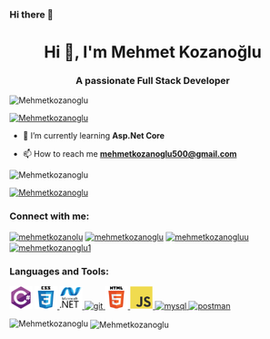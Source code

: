 ### Hi there 👋

<h1 align="center">Hi 👋, I'm Mehmet Kozanoğlu</h1>
<h3 align="center">A passionate Full Stack Developer</h3>

<p align="left"> <img src="https://komarev.com/ghpvc/?username=Mehmetkozanoglu&label=Profile%20views&color=0e75b6&style=flat" alt="Mehmetkozanoglu" /> </p>

<p align="left"> <a href="https://github.com/ryo-ma/github-profile-trophy"><img src="https://github-profile-trophy.vercel.app/?username=Mehmetkozanoglu" alt="Mehmetkozanoglu" /></a> </p>

- 🌱 I’m currently learning **Asp.Net Core**

- 📫 How to reach me **mehmetkozanoglu500@gmail.com**

<p align="left"> <img src="https://komarev.com/ghpvc/?username=Mehmetkozanoglu&label=Profile%20views&color=0e75b6&style=flat" alt="Mehmetkozanoglu" /> </p>

<p align="left"> <a href="https://github.com/ryo-ma/github-profile-trophy"><img src="https://github-profile-trophy.vercel.app/?username=Mehmetkozanoglu" alt="Mehmetkozanoglu" /></a> </p>

<h3 align="left">Connect with me:</h3>
<p align="left">
<a href="https://twitter.com/mehmetkozanolu" target="blank"><img align="center" src="https://raw.githubusercontent.com/rahuldkjain/github-profile-readme-generator/master/src/images/icons/Social/twitter.svg" alt="mehmetkozanolu" height="30" width="40" /></a>
<a href="https://www.linkedin.com/in/mehmetkozanoglu/" target="blank"><img align="center" src="https://raw.githubusercontent.com/rahuldkjain/github-profile-readme-generator/master/src/images/icons/Social/linked-in-alt.svg" alt="mehmetkozanoglu" height="30" width="40" /></a>
<a href="https://www.instagram.com/mehmetkozanogluu/" target="blank"><img align="center" src="https://raw.githubusercontent.com/rahuldkjain/github-profile-readme-generator/master/src/images/icons/Social/instagram.svg" alt="mehmetkozanogluu" height="30" width="40" /></a>
<a href="https://www.hackerrank.com/mehmetkozanoglu1" target="blank"><img align="center" src="https://raw.githubusercontent.com/rahuldkjain/github-profile-readme-generator/master/src/images/icons/Social/hackerrank.svg" alt="mehmetkozanoglu1" height="30" width="40" /></a>
</p>
<h3 align="left">Languages and Tools:</h3>
<p align="left"> <img src="https://raw.githubusercontent.com/devicons/devicon/master/icons/csharp/csharp-original.svg" alt="csharp" width="40" height="40"/> </a> <a href="https://www.w3schools.com/css/" target="_blank" rel="noreferrer"> <img src="https://raw.githubusercontent.com/devicons/devicon/master/icons/css3/css3-original-wordmark.svg" alt="css3" width="40" height="40"/> </a> <a href="https://dotnet.microsoft.com/" target="_blank" rel="noreferrer"> <img src="https://raw.githubusercontent.com/devicons/devicon/master/icons/dot-net/dot-net-original-wordmark.svg" alt="dotnet" width="40" height="40"/> </a> <a href="https://git-scm.com/" target="_blank" rel="noreferrer"> <img src="https://www.vectorlogo.zone/logos/git-scm/git-scm-icon.svg" alt="git" width="40" height="40"/> </a> <a href="https://www.w3.org/html/" target="_blank" rel="noreferrer"> <img src="https://raw.githubusercontent.com/devicons/devicon/master/icons/html5/html5-original-wordmark.svg" alt="html5" width="40" height="40"/> </a> <a href="https://developer.mozilla.org/en-US/docs/Web/JavaScript" target="_blank" rel="noreferrer"> <img src="https://raw.githubusercontent.com/devicons/devicon/master/icons/javascript/javascript-original.svg" alt="javascript" width="40" height="40"/> </a> <a href="https://www.postgresql.org" target="_blank" rel="noreferrer"> <img src="https://raw.githubusercontent.com/devicons/devicon/master/icons/mysql/postgresql-original-wordmark.svg" alt="mysql" width="40" height="40"/> </a> <a href="https://postman.com" target="_blank" rel="noreferrer"> <img src="https://www.vectorlogo.zone/logos/getpostman/getpostman-icon.svg" alt="postman" width="40" height="40"/> </a> </p>
<p><img align="left" src="https://github-readme-stats.vercel.app/api/top-langs?username=Mehmetkozanoglu&show_icons=true&locale=en&layout=compact" alt="Mehmetkozanoglu" /></p>
<p>&nbsp;<img align="center" src="https://github-readme-stats.vercel.app/api?username=onurkocaa&show_icons=true&locale=en" alt="Mehmetkozanoglu" /></p>
